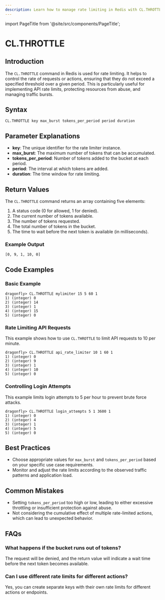 ```yaml
---
description: Learn how to manage rate limiting in Redis with CL.THROTTLE command.
---
```


import PageTitle from '@site/src/components/PageTitle';

# CL.THROTTLE

<PageTitle title="Redis CL.THROTTLE Explained (Better Than Official Docs)" />

## Introduction

The `CL.THROTTLE` command in Redis is used for rate limiting. It helps to control the rate of requests or actions, ensuring that they do not exceed a specified threshold over a given period. This is particularly useful for implementing API rate limits, protecting resources from abuse, and managing traffic bursts.

## Syntax

```plaintext
CL.THROTTLE key max_burst tokens_per_period period duration
```

## Parameter Explanations

- **key**: The unique identifier for the rate limiter instance.
- **max_burst**: The maximum number of tokens that can be accumulated.
- **tokens_per_period**: Number of tokens added to the bucket at each period.
- **period**: The interval at which tokens are added.
- **duration**: The time window for rate limiting.

## Return Values

The `CL.THROTTLE` command returns an array containing five elements:

1. A status code (0 for allowed, 1 for denied).
2. The current number of tokens available.
3. The number of tokens requested.
4. The total number of tokens in the bucket.
5. The time to wait before the next token is available (in milliseconds).

### Example Output

```plaintext
[0, 9, 1, 10, 0]
```

## Code Examples

### Basic Example

```cli
dragonfly> CL.THROTTLE mylimiter 15 5 60 1
1) (integer) 0
2) (integer) 14
3) (integer) 1
4) (integer) 15
5) (integer) 0
```

### Rate Limiting API Requests

This example shows how to use `CL.THROTTLE` to limit API requests to 10 per minute.

```cli
dragonfly> CL.THROTTLE api_rate_limiter 10 1 60 1
1) (integer) 0
2) (integer) 9
3) (integer) 1
4) (integer) 10
5) (integer) 0
```

### Controlling Login Attempts

This example limits login attempts to 5 per hour to prevent brute force attacks.

```cli
dragonfly> CL.THROTTLE login_attempts 5 1 3600 1
1) (integer) 0
2) (integer) 4
3) (integer) 1
4) (integer) 5
5) (integer) 0
```

## Best Practices

- Choose appropriate values for `max_burst` and `tokens_per_period` based on your specific use case requirements.
- Monitor and adjust the rate limits according to the observed traffic patterns and application load.

## Common Mistakes

- Setting `tokens_per_period` too high or low, leading to either excessive throttling or insufficient protection against abuse.
- Not considering the cumulative effect of multiple rate-limited actions, which can lead to unexpected behavior.

## FAQs

### What happens if the bucket runs out of tokens?

The request will be denied, and the return value will indicate a wait time before the next token becomes available.

### Can I use different rate limits for different actions?

Yes, you can create separate keys with their own rate limits for different actions or endpoints.
